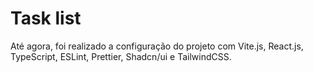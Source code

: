 # Task list
<p>
  Até agora, foi realizado a configuração do projeto com Vite.js, React.js, TypeScript, ESLint, Prettier, Shadcn/ui e TailwindCSS.
</p>